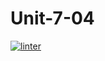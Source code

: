 # Unit-7-04
[![linter](https://github.com/JacksonNaufal/Unit-7-04/workflows/linter/badge.svg)](https://github.com/marketplace/actions/super-linter)

